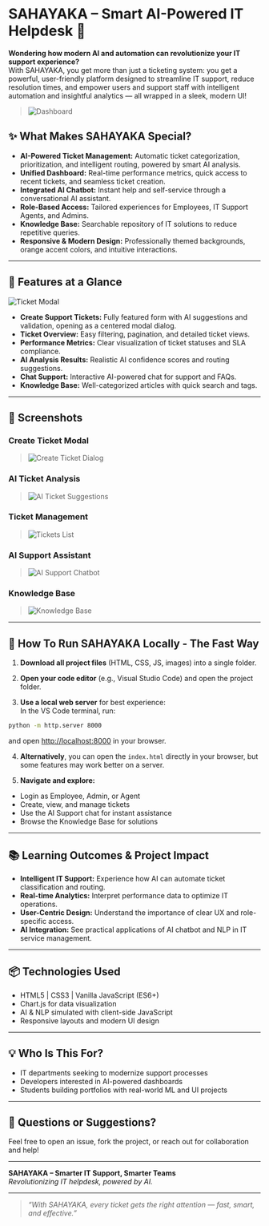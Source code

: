 # SAHAYAKA – Smart AI-Powered IT Helpdesk 🚀

**Wondering how modern AI and automation can revolutionize your IT support experience?**  
With SAHAYAKA, you get more than just a ticketing system: you get a powerful, user-friendly platform designed to streamline IT support, reduce resolution times, and empower users and support staff with intelligent automation and insightful analytics — all wrapped in a sleek, modern UI!

> ![Dashboard](Screenshot-35.jpg)

## ✨ What Makes SAHAYAKA Special?

- **AI-Powered Ticket Management:** Automatic ticket categorization, prioritization, and intelligent routing, powered by smart AI analysis.
- **Unified Dashboard:** Real-time performance metrics, quick access to recent tickets, and seamless ticket creation.
- **Integrated AI Chatbot:** Instant help and self-service through a conversational AI assistant.
- **Role-Based Access:** Tailored experiences for Employees, IT Support Agents, and Admins.
- **Knowledge Base:** Searchable repository of IT solutions to reduce repetitive queries.
- **Responsive & Modern Design:** Professionally themed backgrounds, orange accent colors, and intuitive interactions.

---

## 🌟 Features at a Glance

![Ticket Modal](Screenshot-36.jpg)

- **Create Support Tickets:** Fully featured form with AI suggestions and validation, opening as a centered modal dialog.
- **Ticket Overview:** Easy filtering, pagination, and detailed ticket views.
- **Performance Metrics:** Clear visualization of ticket statuses and SLA compliance.
- **AI Analysis Results:** Realistic AI confidence scores and routing suggestions.
- **Chat Support:** Interactive AI-powered chat for support and FAQs.
- **Knowledge Base:** Well-categorized articles with quick search and tags.

---

## 📸 Screenshots

### Create Ticket Modal  
> ![Create Ticket Dialog](Screenshot-36.jpg)

### AI Ticket Analysis  
> ![AI Ticket Suggestions](Screenshot-37.jpg)

### Ticket Management  
> ![Tickets List](Screenshot-38.jpg)

### AI Support Assistant  
> ![AI Support Chatbot](Screenshot-39.jpg)

### Knowledge Base  
> ![Knowledge Base](Screenshot-40.jpg)

---

## 🚀 How To Run SAHAYAKA Locally - The Fast Way

1. **Download all project files** (HTML, CSS, JS, images) into a single folder.

2. **Open your code editor** (e.g., Visual Studio Code) and open the project folder.

3. **Use a local web server** for best experience:  
In the VS Code terminal, run:  

```bash
python -m http.server 8000
```

and open [http://localhost:8000](http://localhost:8000) in your browser.

4. **Alternatively**, you can open the `index.html` directly in your browser, but some features may work better on a server.

5. **Navigate and explore:**  
- Login as Employee, Admin, or Agent  
- Create, view, and manage tickets  
- Use the AI Support chat for instant assistance  
- Browse the Knowledge Base for solutions

---

## 📚 Learning Outcomes & Project Impact

- **Intelligent IT Support:** Experience how AI can automate ticket classification and routing.  
- **Real-time Analytics:** Interpret performance data to optimize IT operations.  
- **User-Centric Design:** Understand the importance of clear UX and role-specific access.  
- **AI Integration:** See practical applications of AI chatbot and NLP in IT service management.

---

## 📦 Technologies Used

- HTML5 | CSS3 | Vanilla JavaScript (ES6+)
- Chart.js for data visualization
- AI & NLP simulated with client-side JavaScript
- Responsive layouts and modern UI design

---

## 💡 Who Is This For?

- IT departments seeking to modernize support processes  
- Developers interested in AI-powered dashboards  
- Students building portfolios with real-world ML and UI projects

---

## 💬 Questions or Suggestions?

Feel free to open an issue, fork the project, or reach out for collaboration and help!

---

**SAHAYAKA – Smarter IT Support, Smarter Teams**  
*Revolutionizing IT helpdesk, powered by AI.*

---

> _“With SAHAYAKA, every ticket gets the right attention — fast, smart, and effective.”_
